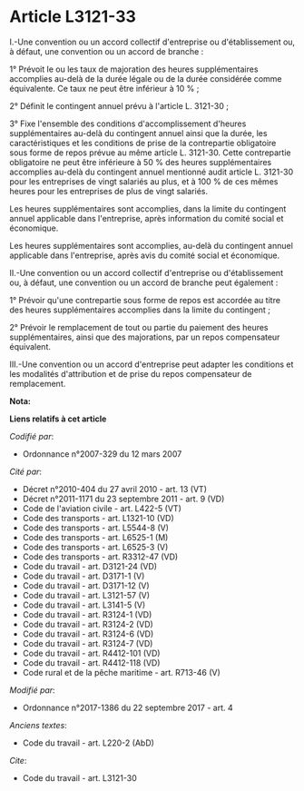 # Article L3121-33

I.-Une convention ou un accord collectif d'entreprise ou d'établissement ou, à défaut, une convention ou un accord de
branche : 

1° Prévoit le ou les taux de majoration des heures supplémentaires accomplies au-delà de la durée légale ou de la durée
considérée comme équivalente. Ce taux ne peut être inférieur à 10 % ; 

2° Définit le contingent annuel prévu à l'article L. 3121-30 ; 

3° Fixe l'ensemble des conditions d'accomplissement d'heures supplémentaires au-delà du contingent annuel ainsi que la durée,
les caractéristiques et les conditions de prise de la contrepartie obligatoire sous forme de repos prévue au même article L.
3121-30. Cette contrepartie obligatoire ne peut être inférieure à 50 % des heures supplémentaires accomplies au-delà du
contingent annuel mentionné audit article L. 3121-30 pour les entreprises de vingt salariés au plus, et à 100 % de ces mêmes
heures pour les entreprises de plus de vingt salariés. 

Les heures supplémentaires sont accomplies, dans la limite du contingent annuel applicable dans l'entreprise, après
information du                 comité social et économique. 

Les heures supplémentaires sont accomplies, au-delà du contingent annuel applicable dans l'entreprise, après avis du
comité social et économique. 

II.-Une convention ou un accord collectif d'entreprise ou d'établissement ou, à défaut, une convention ou un accord de
branche peut également : 

1° Prévoir qu'une contrepartie sous forme de repos est accordée au titre des heures supplémentaires accomplies dans la limite
du contingent ; 

2° Prévoir le remplacement de tout ou partie du paiement des heures supplémentaires, ainsi que des majorations, par un repos
compensateur équivalent. 

III.-Une convention ou un accord d'entreprise peut adapter les conditions et les modalités d'attribution et de prise du repos
compensateur de remplacement.

**Nota:**



**Liens relatifs à cet article**

_Codifié par_:

  - Ordonnance n°2007-329 du 12 mars 2007

_Cité par_:

  - Décret n°2010-404 du 27 avril 2010 - art. 13 (VT)
  - Décret n°2011-1171 du 23 septembre 2011 - art. 9 (VD)
  - Code de l'aviation civile - art. L422-5 (VT)
  - Code des transports - art. L1321-10 (VD)
  - Code des transports - art. L5544-8 (V)
  - Code des transports - art. L6525-1 (M)
  - Code des transports - art. L6525-3 (V)
  - Code des transports - art. R3312-47 (VD)
  - Code du travail - art. D3121-24 (VD)
  - Code du travail - art. D3171-1 (V)
  - Code du travail - art. D3171-12 (V)
  - Code du travail - art. L3121-57 (V)
  - Code du travail - art. L3141-5 (V)
  - Code du travail - art. R3124-1 (VD)
  - Code du travail - art. R3124-2 (VD)
  - Code du travail - art. R3124-6 (VD)
  - Code du travail - art. R3124-7 (VD)
  - Code du travail - art. R4412-101 (VD)
  - Code du travail - art. R4412-118 (VD)
  - Code rural et de la pêche maritime - art. R713-46 (V)

_Modifié par_:

  - Ordonnance n°2017-1386 du 22 septembre 2017 - art. 4

_Anciens textes_:

  - Code du travail - art. L220-2 (AbD)

_Cite_:

  - Code du travail - art. L3121-30
